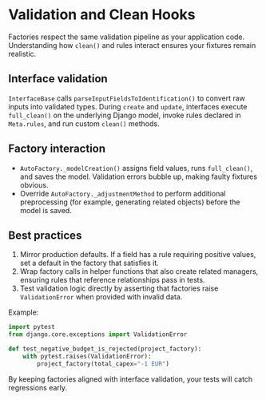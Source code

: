 # Validation and Clean Hooks

Factories respect the same validation pipeline as your application code. Understanding how `clean()` and rules interact ensures your fixtures remain realistic.

## Interface validation

`InterfaceBase` calls `parseInputFieldsToIdentification()` to convert raw inputs into validated types. During `create` and `update`, interfaces execute `full_clean()` on the underlying Django model, invoke rules declared in `Meta.rules`, and run custom `clean()` methods.

## Factory interaction

- `AutoFactory._modelCreation()` assigns field values, runs `full_clean()`, and saves the model. Validation errors bubble up, making faulty fixtures obvious.
- Override `AutoFactory._adjustmentMethod` to perform additional preprocessing (for example, generating related objects) before the model is saved.

## Best practices

1. Mirror production defaults. If a field has a rule requiring positive values, set a default in the factory that satisfies it.
2. Wrap factory calls in helper functions that also create related managers, ensuring rules that reference relationships pass in tests.
3. Test validation logic directly by asserting that factories raise `ValidationError` when provided with invalid data.

Example:

```python
import pytest
from django.core.exceptions import ValidationError

def test_negative_budget_is_rejected(project_factory):
    with pytest.raises(ValidationError):
        project_factory(total_capex="-1 EUR")
```

By keeping factories aligned with interface validation, your tests will catch regressions early.
